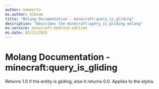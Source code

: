 ```yaml
---
author: mammerla
ms.author: mikeam
title: "Molang Documentation - minecraft:query_is_gliding"
description: "Describes the minecraft:query_is_gliding molang"
ms.service: minecraft-bedrock-edition
ms.date: 02/11/2025 
---
```


# Molang Documentation - minecraft:query_is_gliding

Returns 1.0 if the entity is gliding, else it returns 0.0. Applies to the elytra.
